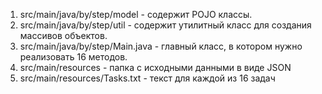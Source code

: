 1. src/main/java/by/step/model - содержит POJO классы.
2. src/main/java/by/step/util - содержит утилитный класс для создания массивов объектов.
3. src/main/java/by/step/Main.java - главный класс, в котором нужно реализовать 16 методов.
4. src/main/resources - папка с исходными данными в виде JSON
5. src/main/resources/Tasks.txt - текст для каждой из 16 задач